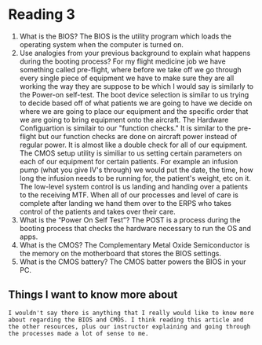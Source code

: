 # Reading 3 

1. What is the BIOS?
   The BIOS is the utility program which loads the operating system when the computer is turned on.
2. Use analogies from your previous background to explain what happens during the booting process?
     For my flight medicine job we have something called pre-flight, where before we take off we go through every single piece of equipment we have to make sure they are all working the way they are suppose to be which I would say is similarly to the Power-on self-test. The boot device selection is similar to us trying to decide based off of what patients we are going to have we decide on where we are going to place our equipment and the specific order that we are going to bring equipment onto the aircraft.
     The Hardware Configuartion is similair to our "function checks." It is similar to the pre-flight but our function checks are done on aircraft power instead of regular power. It is almost like a double check for all of our equipment. The CMOS setup utility is similiar to us setting certain parameters on each of our equipment for certain patients. For example an infusion pump (what you give IV's through) we would put the date, the time, how long the infusion needs to be running for, the patient's weight, etc on it.
     The low-level system control is us landing and handing over a patients to the receiving MTF. When all of our processes and level of care is complete after landing we hand them over to the ERPS who takes control of the patients and takes over their care.
3. What is the “Power On Self Test”?
   The POST is a process during the booting process that checks the hardware necessary to run the OS and apps. 
4. What is the CMOS?
    The Complementary Metal Oxide Semiconductor is the memory on the motherboard that stores the BIOS settings.
8. What is the CMOS battery?
     The CMOS batter powers the BIOS in your PC. 

## Things I want to know more about
    I wouldn't say there is anything that I really would like to know more about regarding the BIOS and CMOS. I think reading this article and the other resources, plus our instructor explaining and going through the processes made a lot of sense to me. 
